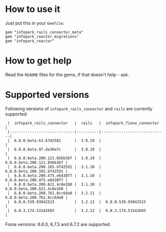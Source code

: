 # How to use it #
Just put this in your `Gemfile`:
    
    gem "infopark_rails_connector_meta"
    gem "infopark_reactor_migrations"
    gem "infopark_reactor"

# How to get help #
Read the `README` files for the gems, if that doesn't help - ask.

# Supported versions #

Following versions of `infopark_rails_connector` and `rails` are currently supported:

     |  infopark_rails_connector   |  rails   |  infopark_fiona_connector   |
     |-----------------------------|----------|-----------------------------|
     |  6.8.0.beta.63.67d2581      |  3.0.19  |                             |
     |  6.8.0.beta.97.da30a7c      |  3.0.19  |                             |
     |  6.8.0.beta.200.121.856b3bf |  3.0.19  |  6.8.0.beta.200.121.856b3bf |
     |  6.8.0.beta.200.165.bf42591 |  3.1.10  |  6.8.0.beta.200.165.bf42591 |
     |  6.8.0.beta.200.475.e6438f7 |  3.1.10  |  6.8.0.beta.200.475.e6438f7 |
     |  6.8.0.beta.200.621.4c8e1b0 |  3.1.10  |  6.8.0.beta.200.621.4c8e1b0 |
     |  6.8.0.beta.200.761.8cc6da0 |  3.2.11  |  6.8.0.beta.200.761.8cc6da0 |
     |  6.8.0.539.93842523         |  3.2.12  |  6.8.0.539.93842523         |
     |  6.8.3.174.51542603         |  3.2.12  |  6.8.3.174.51542603         | 

Fiona versions: 6.8.0, 6.7.3 and 6.7.2 are supported.

